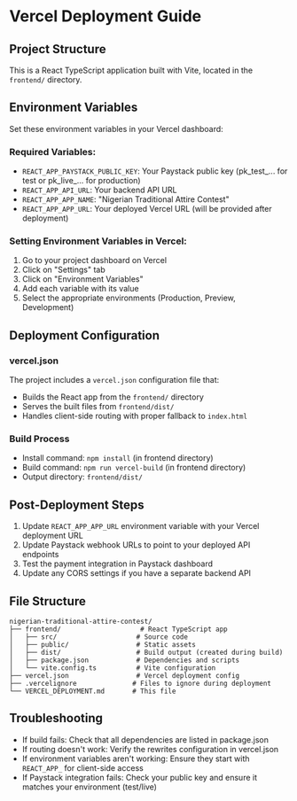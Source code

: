 # Vercel Deployment Guide

## Project Structure
This is a React TypeScript application built with Vite, located in the `frontend/` directory.

## Environment Variables
Set these environment variables in your Vercel dashboard:

### Required Variables:
- `REACT_APP_PAYSTACK_PUBLIC_KEY`: Your Paystack public key (pk_test_... for test or pk_live_... for production)
- `REACT_APP_API_URL`: Your backend API URL 
- `REACT_APP_APP_NAME`: "Nigerian Traditional Attire Contest"
- `REACT_APP_APP_URL`: Your deployed Vercel URL (will be provided after deployment)

### Setting Environment Variables in Vercel:
1. Go to your project dashboard on Vercel
2. Click on "Settings" tab
3. Click on "Environment Variables" 
4. Add each variable with its value
5. Select the appropriate environments (Production, Preview, Development)

## Deployment Configuration

### vercel.json
The project includes a `vercel.json` configuration file that:
- Builds the React app from the `frontend/` directory
- Serves the built files from `frontend/dist/`
- Handles client-side routing with proper fallback to `index.html`

### Build Process
- Install command: `npm install` (in frontend directory)
- Build command: `npm run vercel-build` (in frontend directory)
- Output directory: `frontend/dist/`

## Post-Deployment Steps
1. Update `REACT_APP_APP_URL` environment variable with your Vercel deployment URL
2. Update Paystack webhook URLs to point to your deployed API endpoints
3. Test the payment integration in Paystack dashboard
4. Update any CORS settings if you have a separate backend API

## File Structure
```
nigerian-traditional-attire-contest/
├── frontend/                    # React TypeScript app
│   ├── src/                    # Source code
│   ├── public/                 # Static assets
│   ├── dist/                   # Build output (created during build)
│   ├── package.json            # Dependencies and scripts
│   └── vite.config.ts          # Vite configuration
├── vercel.json                 # Vercel deployment config
├── .vercelignore              # Files to ignore during deployment
└── VERCEL_DEPLOYMENT.md       # This file
```

## Troubleshooting
- If build fails: Check that all dependencies are listed in package.json
- If routing doesn't work: Verify the rewrites configuration in vercel.json
- If environment variables aren't working: Ensure they start with `REACT_APP_` for client-side access
- If Paystack integration fails: Check your public key and ensure it matches your environment (test/live)